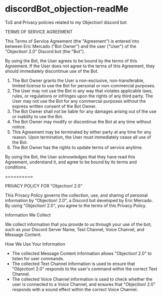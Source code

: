# discordBot_objection-readMe
ToS and Privacy policies related to my Objection! discord bot

TERMS OF SERVICE AGREEMENT

This Terms of Service Agreement (the "Agreement") is entered into between Eric Mercado ("Bot Owner") and the user ("User") of the "Objection! 2.0" Discord bot (the "Bot").

By using the Bot, the User agrees to be bound by the terms of this Agreement. If the User does not agree to the terms of this Agreement, they should immediately discontinue use of the Bot.

1. The Bot Owner grants the User a non-exclusive, non-transferable, limited license to use the Bot for personal or non-commercial purposes.
2. The User may not use the Bot in any way that violates applicable laws, rules, or regulations or infringes upon the rights of any third party. The User may not use the Bot for any commercial purposes without the express written consent of the Bot Owner.
3. The Bot Owner shall not be liable for any damages arising out of the use or inability to use the Bot.
4. The Bot Owner may modify or discontinue the Bot at any time without notice.
5. This Agreement may be terminated by either party at any time for any reason. Upon termination, the User must immediately cease all use of the Bot.
6. The Bot Owner has the rights to update terms of service anytime.

By using the Bot, the User acknowledges that they have read this Agreement, understand it, and agree to be bound by its terms and conditions.

==========

PRIVACY POLICY FOR "Objection! 2.0"

This Privacy Policy governs the collection, use, and sharing of personal information by "Objection! 2.0", a Discord bot developed by Eric Mercado. By using "Objection! 2.0", you agree to the terms of this Privacy Policy.

Information We Collect

We collect information that you provide to us through your use of the bot; such as your Discord Server Name, Text Channel, Voice Channel, and Message Content.

How We Use Your Information

- The collected Message Content information allows "Objection! 2.0" to listen for user commands.
- The collected Text Channel information is used to ensure that "Objection! 2.0" responds to the user's command within the correct Text Channel.
- The collected Voice Channel information is used to check whether the user is connected to a Voice Channel, and ensures that "Objection! 2.0" responds with a sound effect within the correct Voice Channel.
